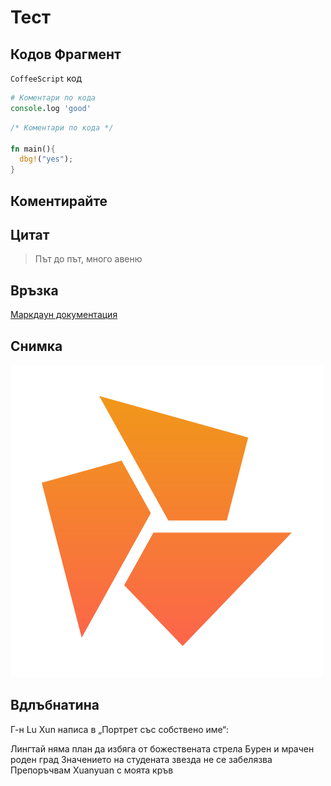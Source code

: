 [Markdown глобални коментари]:#

# Тест

## Кодов Фрагмент

`CoffeeScript` код

```coffee
# Коментари по кода
console.log 'good'


```

```rust
/* Коментари по кода */

fn main(){
  dbg!("yes");
}
```

## Коментирайте

<!-- HTML 注释 --> 

<!-- 多行注释 --> 

## Цитат

> Път до път, много авеню

## Връзка

[Маркдаун документация](https://github.com/xxai-art/xxai-art-md)

## Снимка

![xxAI.Art Идентичност на марката](https://raw.githubusercontent.com/xxai-art/web/main/file/svg/logo.svg)

## Вдлъбнатина

Г-н Lu Xun написа в „Портрет със собствено име“:

  Лингтай няма план да избяга от божествената стрела
  Бурен и мрачен роден град
  Значението на студената звезда не се забелязва
  Препоръчвам Xuanyuan с моята кръв

